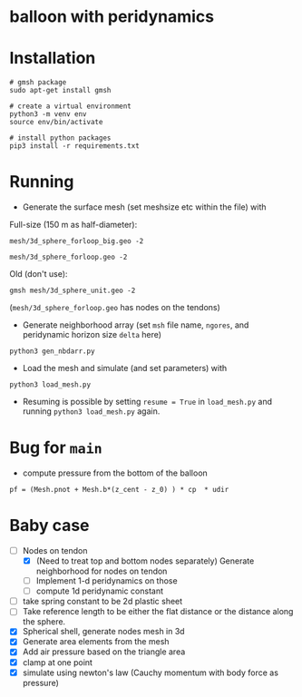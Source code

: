 # balloon with peridynamics

# Installation
```
# gmsh package
sudo apt-get install gmsh

# create a virtual environment
python3 -m venv env
source env/bin/activate

# install python packages
pip3 install -r requirements.txt
```

# Running

- Generate the surface mesh (set meshsize etc within the file) with

Full-size (150 m as half-diameter):
```
mesh/3d_sphere_forloop_big.geo -2 
```

```
mesh/3d_sphere_forloop.geo -2
```

Old (don't use):
```
gmsh mesh/3d_sphere_unit.geo -2
```
(`mesh/3d_sphere_forloop.geo` has nodes on the tendons)

- Generate neighborhood array (set `msh` file name, `ngores`, and peridynamic horizon size `delta` here)
```
python3 gen_nbdarr.py
```
* Load the mesh and simulate (and set parameters) with 
```
python3 load_mesh.py
```
- Resuming is possible by setting `resume = True` in `load_mesh.py` and running `python3 load_mesh.py` again.

# Bug for `main`
- compute pressure from the bottom of the balloon

```
pf = (Mesh.pnot + Mesh.b*(z_cent - z_0) ) * cp  * udir
```

# Baby case
- [ ] Nodes on tendon
	- [x] (Need to treat top and bottom nodes separately) Generate neighborhood for nodes on tendon
	- [ ] Implement 1-d peridynamics on those
	- [ ] compute 1d peridynamic constant
- [ ] take spring constant to be 2d plastic sheet
- [ ] Take reference length to be either the flat distance or the distance along the sphere.
- [x] Spherical shell, generate nodes mesh in 3d
- [x] Generate area elements from the mesh
- [x] Add air pressure based on the triangle area
- [x] clamp at one point
- [x] simulate using newton's law (Cauchy momentum with body force as pressure) 
